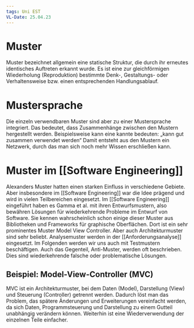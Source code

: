 ```yaml
---
tags: Uni EST
VL-Date: 25.04.23
---
```

# Muster
Muster bezeichnet allgemein eine statische Struktur, die durch ihr erneutes identisches Auftreten erkannt wurde. Es ist eine zur gleichförmigen Wiederholung (Reproduktion) bestimmte Denk-, Gestaltungs- oder Verhaltensweise bzw. einen entsprechenden Handlungsablauf.

# Mustersprache
Die einzeln verwendbaren Muster sind aber zu einer Mustersprache integriert. Das bedeutet, dass Zusammenhänge zwischen den Mustern hergestellt werden. Beispielsweise kann eine kannte bedeuten: „kann gut zusammen verwendet werden“ Damit entsteht aus den Mustern ein Netzwerk, durch das man sich noch mehr Wissen erschließen kann.

# Muster im [[Software Engineering]]
Alexanders Muster hatten einen starken Einfluss in verschiedene Gebiete. Aber insbesondere im [[Software Engineering]] war die Idee prägend und wird in vielen Teilbereichen eingesetzt. Im [[Software Engineering]] eingeführt haben es Gamma et al. mit ihren Entwurfsmustern, also bewähren Lösungen für wiederkehrende Probleme im Entwurf von Software. Sie kennen wahrscheinlich schon einige dieser Muster aus Bibliotheken und Frameworks für graphische Oberflächen. Dort ist ein sehr prominentes Muster Model View Controller. Aber auch Architekturmuster sind sehr beliebt. Analysemuster werden in der [[Anforderungsanalyse]] eingesetzt. Im Folgenden werden wir uns auch mit Testmustern beschäftigen. Auch das Gegenteil, Anti-Muster, werden oft beschrieben. Dies sind wiederkehrende falsche oder problematische Lösungen.

## Beispiel: Model-View-Controller (MVC)
MVC ist ein Architekturmuster, bei dem Daten (Model), Darstellung (View) und Steuerung (Controller) getrennt werden. Dadurch löst man das Problem, das spätere Änderungen und Erweiterungen vereinfacht werden, da sich Daten, Programmsteuerung und Darstellung zu einem Gutteil unabhängig verändern können. Weiterhin ist eine Wiederverwendung der einzelnen Teile einfacher.
